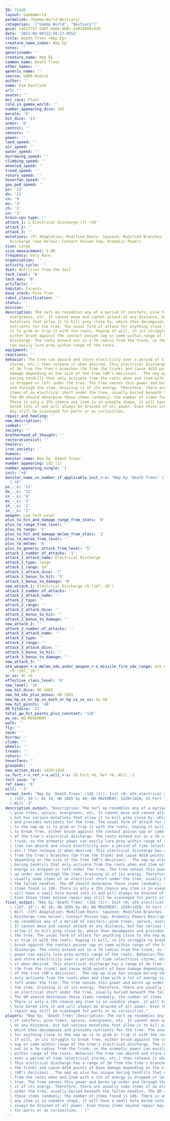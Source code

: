 ```yaml
---
ID: 71436
layout: GammaWorld
permalink: /Gamma-World-Bestiary/
categories: '["Gamma World", "Bestiary"]'
guid: 1a637757-5d0f-4a66-8b0c-24929409c430
date: '2023-04-06T22:58:17.055Z'
title: Death Trees «Nep Ep»
creature_name_index: Nep Ep
notes: ''
genericname: ''
creature_name: Nep Ep
common_name: Death Trees
other_names: ''
generic_name: ''
source: GW06 Module
author: ''
name: Kim Eastland
url: ''
avatar: ''
mcc_race: Plant
role_in_gamma_world: ''
number_appearing_dice: 1d2
morale: '6'
hit_dice: '21'
armor: '6'
control: ''
sensors: ''
power: ''
land_speed: ''
air_speed: ''
water_speed: ''
burrowing_speed: ''
climbing_speed: ''
wheeled_speed: ''
tread_speed: ''
rotors_speed: ''
hoverfan_speed: ''
gav_pod_speed: ''
ps: '13'
dx: '11'
cn: '9'
ms: '3'
ch: '2'
in: '2'
brain-cpu type: ''
attack_1: 1 Electrical Discharge (7) r10'
attack_2: ''
attack_3: ''
mutations: (P) Adaptation; Modified Roots- Squeeze; Modified Branches- Electrical
  Discharge (see below); Contact Poison Sap; Aromatic Powers
size: Large
size_measurement: 5-8M
frequency: Very Rare
organization: ''
activity_cycle: ''
diet: Nutrition from the Soil
tech_level: '0'
tech_max: '0'
artifacts: ''
habitat: Forests
base_stock: Pine Tree
robot_classification: ''
status: ''
mission: ''
description: The narl ep resembles any of a myriad of conifers; pine trees, spruce,
  evergreens, etc. It cannot move and cannot attack at any distance, but has various
  mutations that allow it to kill prey close by, which then decomposes and provides
  nutrients for the tree. The usual form of attack for anything close to the nep ep
  is to grab or trip it with the roots, hoping it will, in its struggle to break free,
  either brush against the contact poison sap or come within range of the tree's electrical
  discharge. The roots extend out in a 7m radius from the trunk, so the aromatic power
  can easily lure prey within range of the roots.
equipment: ''
reactions: ''
behavior: The tree can absorb and store electricity over a period of time (electrical
  storms, etc.) then release it when desired. This electrical discharge has a range
  of 3m from the tree's branches (5m from the trunk) and cause 4d10 points of base
  damage depending on the size of the tree (GM's decision).  The nep ep also has unique
  boring tendrils that only activate from the roots when and item with a lot of energy
  is dropped or left under the tree. The tree senses this power and bores up under
  and through the item, draining it of its energy. Therefore, there are usually some
  items of an electrical short under the tree, usually buried beneath the fallen needles.
  The GM should determine these items randomly; the number of items found is 1d6.
  There is only a 25% chance any item is in useable shape, it will have a small hole
  bored into it and will always be drained of all power. Even those items beyond repair
  may still be scavenged for parts or as curiosities.
repair_and_healing: ''
new_description: ''
combat: ''
society: ''
brotherhood_of_thought: ''
restorationsist: ''
healers: ''
iron_society: ''
humans: ''
monster_name: Nep Ep 'Death Trees'
number_appearing: 1d2 (1)
number_appearing_single: '1'
init: '+8'
monster_name_xx_number_if_applicable_init_+-x: "Nep Ep 'Death Trees' (1d2 (1)): Init\
  \ +8"
ps_-_c: '13'
dx_-_c: '11'
cn_-_c: '9'
ms_-_c: '3'
ch_-_c: '2'
in_-_c: '2'
weapon: Low Tech Level
plus_to_hit_and_damage_range_from_stats: '0'
plus_to_range_from_level: ''
plus_to_range: '5'
plus_to_hit_and_damage_melee_from_stats: '1'
plus_to_melee_from_level: ''
plus_to_melee: '6'
plus_to_generic_attack_from_level: '5'
attack_1_number_of_attacks: '1'
attack_1_attack_name: Electrical Discharge
attack_1_type: range
attack_1_range: 10'
attack_1_attack_dice: '7'
attack_1_bonus_to_hit: '5'
attack_1_bonus_to_damage: '0'
new_attack_1: Electrical Discharge +5 (1d7, 10')
attack_2_number_of_attacks: ''
attack_2_attack_name: ''
attack_2_type: ''
attack_2_range: ''
attack_2_attack_dice: ''
attack_2_bonus_to_hit: ''
attack_2_bonus_to_damage: ''
new_attack_2: ''
attack_3_number_of_attacks: ''
attack_3_attack_name: ''
attack_3_type: ''
attack_3_range: ''
attack_3_attack_dice: ''
attack_3_bonus_to_hit: ''
attack_3_bonus_to_damage: ''
new_attack_3: ''
atk_weapon_+-x_melee_xdx_andor_weapon_+-x_missile_fire_xdx_range: atk electrical discharge
  +5 (1d7, 10')
ac_xx: AC 16
effective_class_level: '8'
new_level: '16'
new_hit_dice: HD 16D5
new_hd_xdx_plus_minus: HD 16D5
new_hp_xx_or_hp_xx_each_or_hp_xx_xx_xx: hp 48
new_hit_points: '48'
d6_hitdice: '21'
total_gw_hit_points_plus_constant: '126'
mv_xx: NO MOVEMENT
walk: ''
fly: ''
swim: ''
burrow: ''
climb: ''
wheels: ''
treads: ''
rotors: ''
hoverfans: ''
gravpods: ''
new_action_dice: 1d20+1d20
sv_fort_+-x_ref_+-x_will_+-x: SV Fort +0, Ref +0, Will -3
fort_save: '0'
ref_save: '0'
will: '-3'
normal_text: "Nep Ep 'Death Trees' (1d2 (1)): Init +8; atk electrical discharge +5\
  \ (1d7, 10'); AC 16; HD 16D5 hp 48; NO MOVEMENT; 1d20+1d20; SV Fort +0, Ref +0,\
  \ Will -3"
description_output: "Description: The narl ep resembles any of a myriad of conifers;\
  \ pine trees, spruce, evergreens, etc. It cannot move and cannot attack at any distance,\
  \ but has various mutations that allow it to kill prey close by, which then decomposes\
  \ and provides nutrients for the tree. The usual form of attack for anything close\
  \ to the nep ep is to grab or trip it with the roots, hoping it will, in its struggle\
  \ to break free, either brush against the contact poison sap or come within range\
  \ of the tree's electrical discharge. The roots extend out in a 7m radius from the\
  \ trunk, so the aromatic power can easily lure prey within range of the roots. Behavior:The\
  \ tree can absorb and store electricity over a period of time (electrical storms,\
  \ etc.) then release it when desired. This electrical discharge has a range of 3m\
  \ from the tree's branches (5m from the trunk) and cause 4d10 points of base damage\
  \ depending on the size of the tree (GM's decision).  The nep ep also has unique\
  \ boring tendrils that only activate from the roots when and item with a lot of\
  \ energy is dropped or left under the tree. The tree senses this power and bores\
  \ up under and through the item, draining it of its energy. Therefore, there are\
  \ usually some items of an electrical short under the tree, usually buried beneath\
  \ the fallen needles. The GM should determine these items randomly; the number of\
  \ items found is 1d6. There is only a 25% chance any item is in useable shape, it\
  \ will have a small hole bored into it and will always be drained of all power.\
  \ Even those items beyond repair may still be scavenged for parts or as curiosities."
final_output: "Nep Ep 'Death Trees' (1d2 (1)): Init +8; atk electrical discharge +5\
  \ (1d7, 10'); AC 16; HD 16D5 hp 48; NO MOVEMENT; 1d20+1d20; SV Fort +0, Ref +0,\
  \ Will -3(P) Adaptation; Modified Roots- Squeeze; Modified Branches- Electrical\
  \ Discharge (see below); Contact Poison Sap; Aromatic Powers Description: The narl\
  \ ep resembles any of a myriad of conifers; pine trees, spruce, evergreens, etc.\
  \ It cannot move and cannot attack at any distance, but has various mutations that\
  \ allow it to kill prey close by, which then decomposes and provides nutrients for\
  \ the tree. The usual form of attack for anything close to the nep ep is to grab\
  \ or trip it with the roots, hoping it will, in its struggle to break free, either\
  \ brush against the contact poison sap or come within range of the tree's electrical\
  \ discharge. The roots extend out in a 7m radius from the trunk, so the aromatic\
  \ power can easily lure prey within range of the roots. Behavior:The tree can absorb\
  \ and store electricity over a period of time (electrical storms, etc.) then release\
  \ it when desired. This electrical discharge has a range of 3m from the tree's branches\
  \ (5m from the trunk) and cause 4d10 points of base damage depending on the size\
  \ of the tree (GM's decision).  The nep ep also has unique boring tendrils that\
  \ only activate from the roots when and item with a lot of energy is dropped or\
  \ left under the tree. The tree senses this power and bores up under and through\
  \ the item, draining it of its energy. Therefore, there are usually some items of\
  \ an electrical short under the tree, usually buried beneath the fallen needles.\
  \ The GM should determine these items randomly; the number of items found is 1d6.\
  \ There is only a 25% chance any item is in useable shape, it will have a small\
  \ hole bored into it and will always be drained of all power. Even those items beyond\
  \ repair may still be scavenged for parts or as curiosities."
players: "Nep Ep; 'Death Trees';Description: The narl ep resembles any of a myriad\
  \ of conifers; pine trees, spruce, evergreens, etc. It cannot move and cannot attack\
  \ at any distance, but has various mutations that allow it to kill prey close by,\
  \ which then decomposes and provides nutrients for the tree. The usual form of attack\
  \ for anything close to the nep ep is to grab or trip it with the roots, hoping\
  \ it will, in its struggle to break free, either brush against the contact poison\
  \ sap or come within range of the tree's electrical discharge. The roots extend\
  \ out in a 7m radius from the trunk, so the aromatic power can easily lure prey\
  \ within range of the roots. Behavior:The tree can absorb and store electricity\
  \ over a period of time (electrical storms, etc.) then release it when desired.\
  \ This electrical discharge has a range of 3m from the tree's branches (5m from\
  \ the trunk) and cause 4d10 points of base damage depending on the size of the tree\
  \ (GM's decision).  The nep ep also has unique boring tendrils that only activate\
  \ from the roots when and item with a lot of energy is dropped or left under the\
  \ tree. The tree senses this power and bores up under and through the item, draining\
  \ it of its energy. Therefore, there are usually some items of an electrical short\
  \ under the tree, usually buried beneath the fallen needles. The GM should determine\
  \ these items randomly; the number of items found is 1d6. There is only a 25% chance\
  \ any item is in useable shape, it will have a small hole bored into it and will\
  \ always be drained of all power. Even those items beyond repair may still be scavenged\
  \ for parts or as curiosities.   |"
---
```

</br>